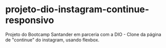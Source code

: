 # projeto-dio-instagram-continue-responsivo
Projeto do Bootcamp Santander em parceria com a DIO - Clone da página de "continue" do instagram, usando flexbox.
